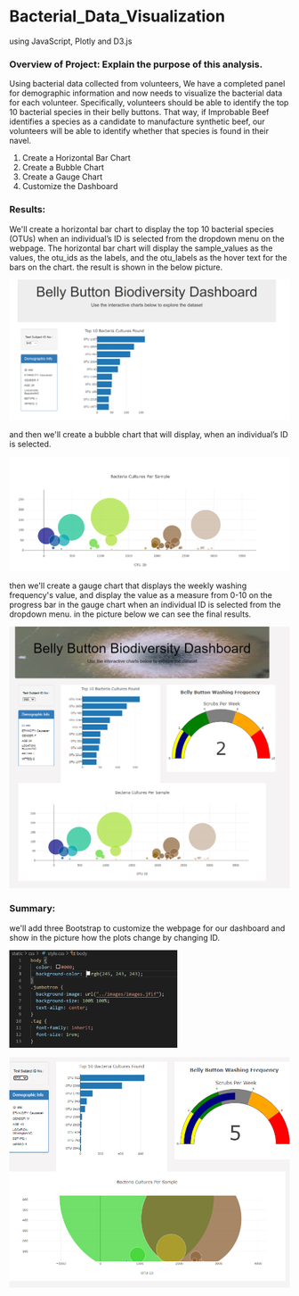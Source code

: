 # Bacterial_Data_Visualization

using JavaScript, Plotly and D3.js 

### Overview of Project: Explain the purpose of this analysis.

Using bacterial data collected from volunteers, We have a completed panel for demographic information and now needs to visualize the bacterial data for each volunteer. Specifically, volunteers should be able to identify the top 10 bacterial species in their belly buttons. That way, if Improbable Beef identifies a species as a candidate to manufacture synthetic beef, our volunteers will be able to identify whether that species is found in their navel.

1. Create a Horizontal Bar Chart
2. Create a Bubble Chart
3. Create a Gauge Chart
4. Customize the Dashboard

### Results:

We'll create a horizontal bar chart to display the top 10 bacterial species (OTUs) when an individual’s ID is selected from the dropdown menu on the webpage. The horizontal bar chart will display the sample_values as the values, the otu_ids as the labels, and the otu_labels as the hover text for the bars on the chart. the result is shown in the below picture. 

![This is an image](https://github.com/samiramghd/Bacterial_Data_Visualization/blob/main/static/images/del1.PNG)

and then we'll create a bubble chart that will display, when an individual’s ID is selected.

![This is an image](https://github.com/samiramghd/Bacterial_Data_Visualization/blob/main/static/images/del2.PNG)

then we'll create a gauge chart that displays the weekly washing frequency's value, and display the value as a measure from 0-10 on the progress bar in the gauge chart when an individual ID is selected from the dropdown menu. in the picture below we can see the final results.

![This is an image](https://github.com/samiramghd/Bacterial_Data_Visualization/blob/main/static/images/final.PNG)


### Summary:

 we'll add three Bootstrap to customize the webpage for our dashboard and show in the picture how the plots change by changing ID.

 <img src="https://github.com/samiramghd/Bacterial_Data_Visualization/blob/main/static/images/style.PNG" width=60% height=40%>

 ![This is an image](https://github.com/samiramghd/Bacterial_Data_Visualization/blob/main/static/images/change.PNG)
